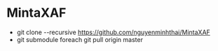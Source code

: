 # MintaXAF
* git clone --recursive https://github.com/nguyenminhthai/MintaXAF
* git submodule foreach git pull origin master
